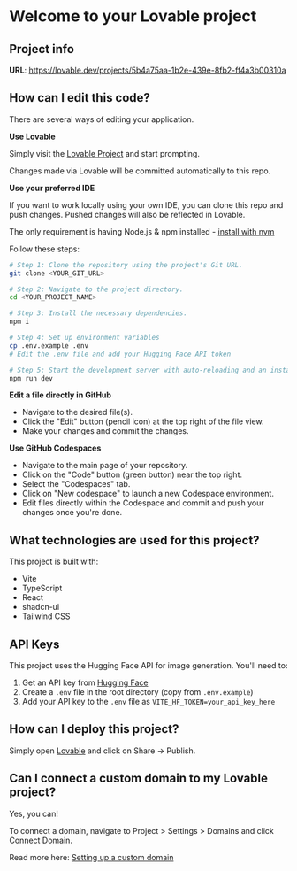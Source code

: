 # Welcome to your Lovable project

## Project info

**URL**: https://lovable.dev/projects/5b4a75aa-1b2e-439e-8fb2-ff4a3b00310a

## How can I edit this code?

There are several ways of editing your application.

**Use Lovable**

Simply visit the [Lovable Project](https://lovable.dev/projects/5b4a75aa-1b2e-439e-8fb2-ff4a3b00310a) and start prompting.

Changes made via Lovable will be committed automatically to this repo.

**Use your preferred IDE**

If you want to work locally using your own IDE, you can clone this repo and push changes. Pushed changes will also be reflected in Lovable.

The only requirement is having Node.js & npm installed - [install with nvm](https://github.com/nvm-sh/nvm#installing-and-updating)

Follow these steps:

```sh
# Step 1: Clone the repository using the project's Git URL.
git clone <YOUR_GIT_URL>

# Step 2: Navigate to the project directory.
cd <YOUR_PROJECT_NAME>

# Step 3: Install the necessary dependencies.
npm i

# Step 4: Set up environment variables
cp .env.example .env
# Edit the .env file and add your Hugging Face API token

# Step 5: Start the development server with auto-reloading and an instant preview.
npm run dev
```

**Edit a file directly in GitHub**

- Navigate to the desired file(s).
- Click the "Edit" button (pencil icon) at the top right of the file view.
- Make your changes and commit the changes.

**Use GitHub Codespaces**

- Navigate to the main page of your repository.
- Click on the "Code" button (green button) near the top right.
- Select the "Codespaces" tab.
- Click on "New codespace" to launch a new Codespace environment.
- Edit files directly within the Codespace and commit and push your changes once you're done.

## What technologies are used for this project?

This project is built with:

- Vite
- TypeScript
- React
- shadcn-ui
- Tailwind CSS

## API Keys

This project uses the Hugging Face API for image generation. You'll need to:

1. Get an API key from [Hugging Face](https://huggingface.co/settings/tokens)
2. Create a `.env` file in the root directory (copy from `.env.example`)
3. Add your API key to the `.env` file as `VITE_HF_TOKEN=your_api_key_here`

## How can I deploy this project?

Simply open [Lovable](https://lovable.dev/projects/5b4a75aa-1b2e-439e-8fb2-ff4a3b00310a) and click on Share -> Publish.

## Can I connect a custom domain to my Lovable project?

Yes, you can!

To connect a domain, navigate to Project > Settings > Domains and click Connect Domain.

Read more here: [Setting up a custom domain](https://docs.lovable.dev/tips-tricks/custom-domain#step-by-step-guide)
